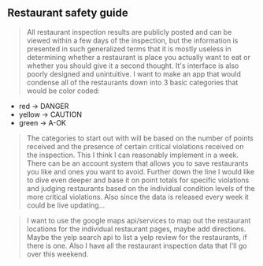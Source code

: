 ## Restaurant safety guide

> All restaurant inspection results are publicly posted
  and can be viewed within a few days of the inspection,
  but the information is presented in such generalized terms
  that it is mostly useless in determining whether a restaurant is place you actually want to eat or whether you should give it a second thought. It's interface is also poorly designed and unintuitive. I want to make an app that would condense all of the restaurants down into 3 basic categories that would be color coded:

  * red -> DANGER
  * yellow -> CAUTION
  * green -> A-OK

> The categories to start out with will be based on the number
  of points received and the presence of certain critical violations received on the inspection. This I think I can reasonably implement in a week. There can be an account system that allows you to save restaurants you like and ones you want to avoid. Further down the line I would like to dive even deeper and base it on point totals for specific violations and judging restaurants based on the individual condition levels of the more critical violations. Also since the data is released every week it could be live updating...

> I want to use the google maps api/services to map out the restaurant locations for the individual restaurant pages, maybe add directions. Maybe the yelp search api to list a yelp review for the restaurants, if there is one. Also I have all the restaurant inspection data that I'll go over this weekend.